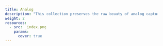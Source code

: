 ```yaml
---
title: Analog
description: "This collection preserves the raw beauty of analog capture—each frame a tactile artifact of light and chemistry. Bound in a textured album, these images celebrate film’s imperfections: the grainy textures, muted palettes, and serendipitous light leaks that digital perfection often erases. A tactile journey through time, where every faded edge and soft focus whispers nostalgia for the deliberate craft of shooting on film."
weight: 2
resources:
  - src: _index.png
    params:
      cover: true
---
```

